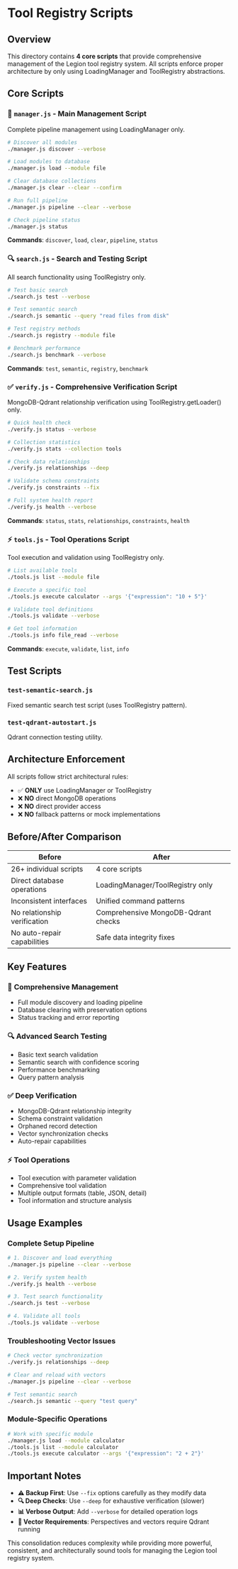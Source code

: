 # Tool Registry Scripts

## Overview

This directory contains **4 core scripts** that provide comprehensive management of the Legion tool registry system. All scripts enforce proper architecture by only using LoadingManager and ToolRegistry abstractions.

## Core Scripts

### 🚀 `manager.js` - Main Management Script
Complete pipeline management using LoadingManager only.

```bash
# Discover all modules
./manager.js discover --verbose

# Load modules to database  
./manager.js load --module file

# Clear database collections
./manager.js clear --clear --confirm

# Run full pipeline
./manager.js pipeline --clear --verbose

# Check pipeline status
./manager.js status
```

**Commands**: `discover`, `load`, `clear`, `pipeline`, `status`

### 🔍 `search.js` - Search and Testing Script
All search functionality using ToolRegistry only.

```bash
# Test basic search
./search.js test --verbose

# Test semantic search
./search.js semantic --query "read files from disk"

# Test registry methods
./search.js registry --module file

# Benchmark performance
./search.js benchmark --verbose
```

**Commands**: `test`, `semantic`, `registry`, `benchmark`

### ✅ `verify.js` - Comprehensive Verification Script
MongoDB-Qdrant relationship verification using ToolRegistry.getLoader() only.

```bash
# Quick health check
./verify.js status --verbose

# Collection statistics
./verify.js stats --collection tools

# Check data relationships
./verify.js relationships --deep

# Validate schema constraints
./verify.js constraints --fix

# Full system health report
./verify.js health --verbose
```

**Commands**: `status`, `stats`, `relationships`, `constraints`, `health`

### ⚡ `tools.js` - Tool Operations Script
Tool execution and validation using ToolRegistry only.

```bash
# List available tools
./tools.js list --module file

# Execute a specific tool
./tools.js execute calculator --args '{"expression": "10 + 5"}'

# Validate tool definitions
./tools.js validate --verbose

# Get tool information
./tools.js info file_read --verbose
```

**Commands**: `execute`, `validate`, `list`, `info`

## Test Scripts

### `test-semantic-search.js`
Fixed semantic search test script (uses ToolRegistry pattern).

### `test-qdrant-autostart.js`
Qdrant connection testing utility.

## Architecture Enforcement

All scripts follow strict architectural rules:

- ✅ **ONLY** use LoadingManager or ToolRegistry
- ❌ **NO** direct MongoDB operations
- ❌ **NO** direct provider access
- ❌ **NO** fallback patterns or mock implementations

## Before/After Comparison

| Before | After |
|--------|-------|
| 26+ individual scripts | 4 core scripts |
| Direct database operations | LoadingManager/ToolRegistry only |
| Inconsistent interfaces | Unified command patterns |
| No relationship verification | Comprehensive MongoDB-Qdrant checks |
| No auto-repair capabilities | Safe data integrity fixes |

## Key Features

### 🔧 **Comprehensive Management**
- Full module discovery and loading pipeline
- Database clearing with preservation options
- Status tracking and error reporting

### 🔍 **Advanced Search Testing**
- Basic text search validation
- Semantic search with confidence scoring
- Performance benchmarking
- Query pattern analysis

### ✅ **Deep Verification**
- MongoDB-Qdrant relationship integrity
- Schema constraint validation
- Orphaned record detection
- Vector synchronization checks
- Auto-repair capabilities

### ⚡ **Tool Operations**
- Tool execution with parameter validation
- Comprehensive tool validation
- Multiple output formats (table, JSON, detail)
- Tool information and structure analysis

## Usage Examples

### Complete Setup Pipeline
```bash
# 1. Discover and load everything
./manager.js pipeline --clear --verbose

# 2. Verify system health
./verify.js health --verbose

# 3. Test search functionality
./search.js test --verbose

# 4. Validate all tools
./tools.js validate --verbose
```

### Troubleshooting Vector Issues
```bash
# Check vector synchronization
./verify.js relationships --deep

# Clear and reload with vectors
./manager.js pipeline --clear --verbose

# Test semantic search
./search.js semantic --query "test query"
```

### Module-Specific Operations
```bash
# Work with specific module
./manager.js load --module calculator
./tools.js list --module calculator  
./tools.js execute calculator --args '{"expression": "2 + 2"}'
```

## Important Notes

- **⚠️ Backup First**: Use `--fix` options carefully as they modify data
- **🔍 Deep Checks**: Use `--deep` for exhaustive verification (slower)
- **📊 Verbose Output**: Add `--verbose` for detailed operation logs
- **🚀 Vector Requirements**: Perspectives and vectors require Qdrant running

This consolidation reduces complexity while providing more powerful, consistent, and architecturally sound tools for managing the Legion tool registry system.